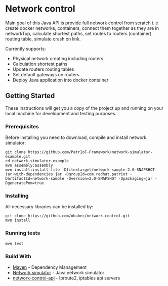# Network control

Main goal of this Java API is provide full network control from scratch i. e create docker
networks, containers, connect them together as they are in networkTop,
calculate shortest paths, set routes to routers (container) routing table, simulate 
crash on link.

Currently supports:

* Physical network creating including routers
* Calculation shortest paths
* Update routers routing tables
* Set default gateways on routers
* Deploy Java application into docker container

## Getting Started

These instructions will get you a copy of the project up
and running on your local machine for development and testing purposes.

### Prerequisites
Before installing you need to download, compile and install network simulator:
```
git clone https://github.com/PatrIoT-Framework/network-simulator-example.git
cd network-simulator-example
mvn assembly:assembly
mvn install:install-file -Dfile=target/network-sample-2.0-SNAPSHOT-jar-with-dependencies.jar -DgroupId=com.redhat.patriot -DartifactId=network-sample -Dversion=2.0-SNAPSHOT -Dpackaging=jar -DgeneratePom=true

```

### Installing

All necessary libraries can be installed by:
```
git clone https://github.com/obabec/network-control.git
mvn install
```

### Running tests

```
mvn test
```

### Build With

* [Maven](https://maven.apache.org/) - Dependency Management
* [Network simulator](https://github.com/PatrIoT-Framework/network-simulator-example) - Java network simulator
* [network-control-api](https://github.com/obabec/network-control-api) - Iproute2, iptables api servers

